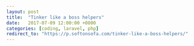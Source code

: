```yaml
---
layout: post
title:  "Tinker like a boss helpers"
date:   2017-07-09 12:00:00 +0800
categories: [coding, laravel, php]
redirect_to: "https://p.softonsofa.com/tinker-like-a-boss-helpers/"
---
```


